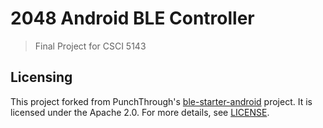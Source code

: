 # 2048 Android BLE Controller
> Final Project for CSCI 5143

## Licensing

This project forked from PunchThrough's [ble-starter-android](https://github.com/PunchThrough/ble-starter-android) project. It is licensed under the Apache 2.0. For more details, see [LICENSE](https://github.com/PunchThrough/ble-starter-android/blob/master/LICENSE).
